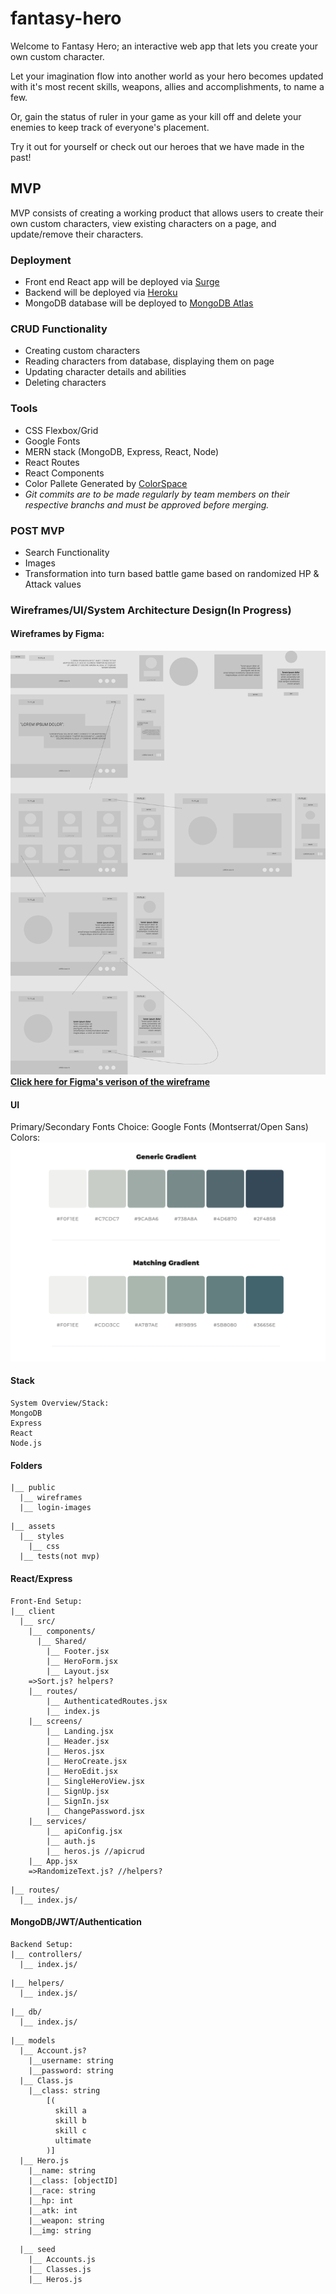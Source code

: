 # fantasy-hero
Welcome to Fantasy Hero; an interactive web app that lets you create your own custom character.  

Let your imagination flow into another world as your hero becomes updated with it's most recent skills, weapons, allies and accomplishments, to name a few.   

Or, gain the status of ruler in your game as your kill off and delete your enemies to keep track of everyone's placement.   

Try it out for yourself or check out our heroes that we have made in the past!

## MVP

MVP consists of creating a working product that allows users to create their own custom characters, view existing characters on a page, and update/remove their characters. 

### Deployment
- Front end React app will be deployed via [Surge](https://surge.sh/)
- Backend will be deployed via [Heroku](heroku.com)
- MongoDB database will be deployed to [MongoDB Atlas](https://www.mongodb.com/cloud/atlas)

### CRUD Functionality
- Creating custom characters
- Reading characters from database, displaying them on page
-  Updating character details and abilities
-  Deleting characters

### Tools
- CSS Flexbox/Grid
- Google Fonts
- MERN stack (MongoDB, Express, React, Node)
- React Routes
- React Components
- Color Pallete Generated by [ColorSpace](https://mycolor.space/)
-  *Git commits are to be made regularly by team members on their respective branchs and must be approved before merging.*


### POST MVP
 - Search Functionality
 - Images
 - Transformation into turn based battle game based on randomized HP & Attack values
 

### Wireframes/UI/System Architecture Design(In Progress)
#### Wireframes by Figma:
![UI](./wireframes/fantasy-hero.png)
[**Click here for Figma's verison of the wireframe**](https://www.figma.com/file/IIfkCijDDmBuGX6P8A6SBS/fantasy-hero?node-id=0%3A1)

#### UI


Primary/Secondary Fonts Choice: Google Fonts (Montserrat/Open Sans)
Colors:
![Palette](./wireframes/color.png)


#### Stack
```
System Overview/Stack:
MongoDB
Express
React
Node.js
```

#### Folders
```
|__ public
  |__ wireframes
  |__ login-images
```
```
|__ assets
  |__ styles
    |__ css
  |__ tests(not mvp)
```

#### React/Express 

```
Front-End Setup:
|__ client
  |__ src/
    |__ components/
      |__ Shared/
        |__ Footer.jsx
        |__ HeroForm.jsx
        |__ Layout.jsx
    =>Sort.js? helpers?
    |__ routes/
        |__ AuthenticatedRoutes.jsx
        |__ index.js
    |__ screens/
        |__ Landing.jsx
        |__ Header.jsx
        |__ Heros.jsx
        |__ HeroCreate.jsx
        |__ HeroEdit.jsx
        |__ SingleHeroView.jsx
        |__ SignUp.jsx
        |__ SignIn.jsx
        |__ ChangePassword.jsx
    |__ services/
        |__ apiConfig.jsx
        |__ auth.js
        |__ heros.js //apicrud
    |__ App.jsx
    =>RandomizeText.js? //helpers?
```
```
|__ routes/
  |__ index.js/

```
#### MongoDB/JWT/Authentication
```
Backend Setup: 
|__ controllers/
  |__ index.js/
```
```
|__ helpers/ 
  |__ index.js/
```
```
|__ db/
  |__ index.js/
```
```
|__ models
  |__ Account.js?
    |__username: string
    |__password: string
  |__ Class.js
    |__class: string
        [(
          skill a
          skill b
          skill c
          ultimate
        )]
  |__ Hero.js
    |__name: string
    |__class: [objectID]
    |__race: string
    |__hp: int
    |__atk: int
    |__weapon: string
    |__img: string 
```
```
  |__ seed
    |__ Accounts.js
    |__ Classes.js
    |__ Heros.js
```